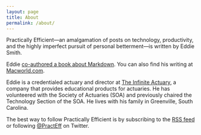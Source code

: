 ```yaml
---
layout: page
title: About
permalink: /about/
---
```


Practically Efficient—an amalgamation of posts on technology, productivity, and the highly imperfect pursuit of personal betterment—is written by Eddie Smith.

Eddie [co-authored a book about Markdown][md]. You can also find his writing at [Macworld.com][mw].

Eddie is a credentialed actuary and director at [The Infinite Actuary][tia], a company that provides educational products for actuaries. He has volunteered with the Society of Actuaries (SOA) and previously chaired the Technology Section of the SOA. He lives with his family in Greenville, South Carolina.

The best way to follow Practically Efficient is by subscribing to the [RSS feed][rss] or following [@PractEff][t] on Twitter.

[rss]: http://www.practicallyefficient.com/feed.xml

[t]: https://twitter.com/PractEff

[md]: http://www.practicallyefficient.com/markdown

[mw]: http://www.macworld.com/article/1166898/the_experts_guide_to_instapaper.html

[tia]: http://www.theinfiniteactuary.com
